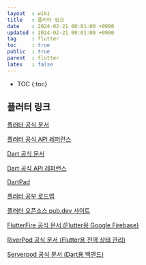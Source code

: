 ```yaml
---
layout  : wiki
title   : 플러터 링크
date    : 2024-02-21 00:01:00 +0900
updated : 2024-02-21 00:01:00 +0900
tag     : flutter
toc     : true
public  : true
parent  : flutter
latex   : false
---
```

* TOC
{:toc}

## 플러터 링크

[플러터 공식 문서](https://docs.flutter.dev/)

[플러터 공식 API 레퍼런스](https://api.flutter.dev/)

[Dart 공식 문서](https://www.dart.dev/guides)

[Dart 공식 API 레퍼런스](https://api.dart.dev/)

[DartPad](https://www.dartpad.dev/)

[플러터 공부 로드맵](https://roadmap.sh/flutter)

[플러터 오픈소스 pub.dev 사이트](https://www.pub.dev/)

[FlutterFire 공식 문서 (Flutter용 Google Firebase)](https://firebase.flutter.dev/)

[RiverPod 공식 문서 (Flutter용 전역 상태 관리)](https://riverpod.dev/ko/)

[Serverpod 공식 문서 (Dart용 백엔드)](https://serverpod.dev/)
